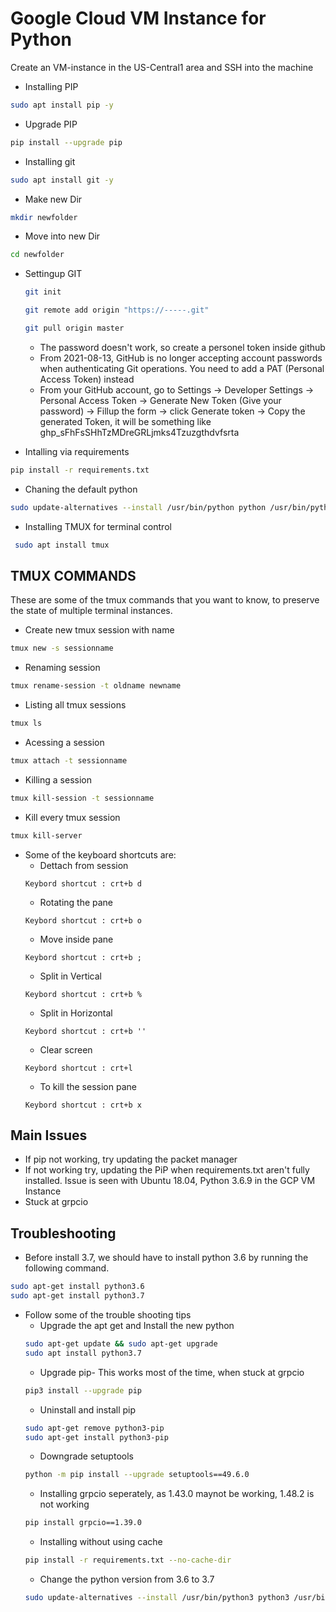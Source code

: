 # Google Cloud VM Instance for Python
Create an VM-instance in the US-Central1 area and SSH into the machine

- Installing PIP
```bash
sudo apt install pip -y
```
- Upgrade PIP
```bash
pip install --upgrade pip
```
- Installing git
```bash
sudo apt install git -y
```
- Make new Dir
```bash
mkdir newfolder
```

- Move into new Dir
```bash
cd newfolder
```

- Settingup GIT
	```bash
	git init
	```
	```bash
	git remote add origin "https://-----.git"
	```
	```bash
	git pull origin master
	```

	- The password doesn't work, so create a personel token inside github
	- From 2021-08-13, GitHub is no longer accepting account passwords when authenticating Git operations. You need to add a PAT (Personal Access Token) instead
	- From your GitHub account, go to Settings → Developer Settings → Personal Access Token → Generate New Token (Give your password) → Fillup the form → click Generate token → Copy the generated Token, it will be something like ghp_sFhFsSHhTzMDreGRLjmks4Tzuzgthdvfsrta


- Intalling via requirements
```bash
pip install -r requirements.txt
```
- Chaning the default python
```bash
sudo update-alternatives --install /usr/bin/python python /usr/bin/python3.7 1
```
- Installing TMUX for terminal control
```bash
 sudo apt install tmux
 ```
## TMUX COMMANDS
These are some of the tmux commands that you want to know, to preserve the state of multiple terminal instances.
- Create new tmux session with name
```bash
tmux new -s sessionname
```
- Renaming session
```bash
tmux rename-session -t oldname newname
```
- Listing all tmux sessions
```bash
tmux ls
```
- Acessing a session
```bash
tmux attach -t sessionname
```
- Killing a session
```bash
tmux kill-session -t sessionname
```
- Kill every tmux session
```bash
tmux kill-server
```

- Some of the keyboard shortcuts are:
	- Dettach from session
	```
	Keybord shortcut : crt+b d
	```
	- Rotating the pane
	```
	Keybord shortcut : crt+b o
	```
	- Move inside pane
	```
	Keybord shortcut : crt+b ;
	```
	- Split in Vertical
	```
	Keybord shortcut : crt+b %
	```
	- Split in Horizontal
	```
	Keybord shortcut : crt+b ''
	```
	- Clear screen
	```
	Keybord shortcut : crt+l
	```
	- To kill the session pane
	```
	Keybord shortcut : crt+b x
	```


## Main Issues
- If pip not working, try updating the packet manager
- If not working try, updating the PiP when requirements.txt aren't fully installed. Issue is seen with Ubuntu 18.04, Python 3.6.9 in the GCP VM Instance
- Stuck at grpcio

## Troubleshooting
- Before install 3.7, we should have to install python 3.6 by running the following command.
```bash
sudo apt-get install python3.6
sudo apt-get install python3.7
```
- Follow some of the trouble shooting tips
	- Upgrade the apt get and Install the new python
	```bash
	sudo apt-get update && sudo apt-get upgrade
	sudo apt install python3.7
	```
	- Upgrade pip- This works most of the time, when stuck at grpcio
	```bash
	pip3 install --upgrade pip
	```	
	- Uninstall and install pip
	```bash
	sudo apt-get remove python3-pip
	sudo apt-get install python3-pip
	```
	- Downgrade setuptools
	```bash
	python -m pip install --upgrade setuptools==49.6.0
	```
	- Installing grpcio seperately, as 1.43.0 maynot be working, 1.48.2 is not working
	```bash
	pip install grpcio==1.39.0
	```
	- Installing without using cache
	```bash
	pip install -r requirements.txt --no-cache-dir
	```
	- Change the python version from 3.6 to 3.7
	```bash
	sudo update-alternatives --install /usr/bin/python3 python3 /usr/bin/python3.7 1
	```
